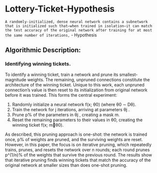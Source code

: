 # Lottery-Ticket-Hypothesis
`A randomly-initialized, dense neural network contains a subnetwork that is initialized such that—when trained in isolation—it can match the test accuracy of the original network after training for at most the same number of iterations,` - Hypothesis

## Algorithmic Description:
### Identifying winning tickets. 
To identify a winning ticket, train a network and prune its smallest-magnitude weights. The remaining, unpruned connections constitute the architecture of the winning ticket. Unique to this work, each unpruned connection’s value is then reset to its initialization from original network before it was trained. This forms the central experiment:

1. Randomly initialize a neural network f(x; θ0) (where θ0 ∼ Dθ).
2. Train the network for j iterations, arriving at parameters θj .
3. Prune p% of the parameters in θj , creating a mask m.
4. Reset the remaining parameters to their values in θ0, creating the winning ticket f(x; mθ0).

As described, this pruning approach is one-shot: the network is trained once, p% of weights are pruned, and the surviving weights are reset. However, in this paper, the focus is on iterative pruning, which repeatedly trains, prunes, and resets the network over n rounds; each round prunes p^(1/n)% of the weights that survive the previous round. The results show that iterative pruning finds winning tickets that match the accuracy of the original network at smaller sizes than does one-shot pruning.
